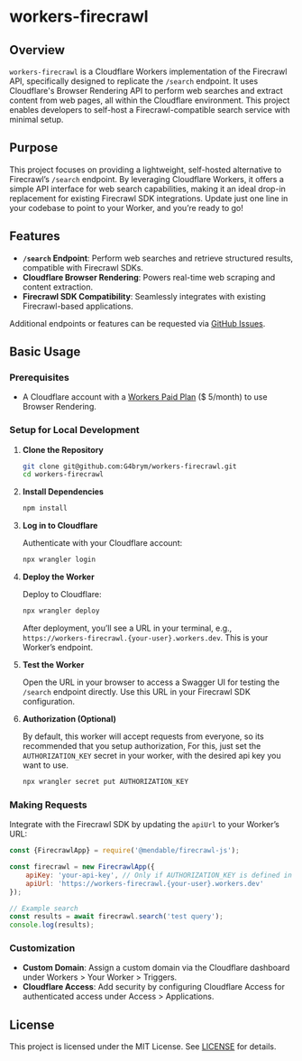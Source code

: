 # workers-firecrawl

## Overview

`workers-firecrawl` is a Cloudflare Workers implementation of the Firecrawl API, specifically designed to replicate the
`/search` endpoint. It uses Cloudflare's Browser Rendering API to perform web searches and extract content from web
pages, all within the Cloudflare environment. This project enables developers to self-host a Firecrawl-compatible search
service with minimal setup.

## Purpose

This project focuses on providing a lightweight, self-hosted alternative to Firecrawl’s `/search` endpoint. By
leveraging Cloudflare Workers, it offers a simple API interface for web search capabilities, making it an ideal drop-in
replacement for existing Firecrawl SDK integrations. Update just one line in your codebase to point to your Worker, and
you’re ready to go!

## Features

- **`/search` Endpoint**: Perform web searches and retrieve structured results, compatible with Firecrawl SDKs.
- **Cloudflare Browser Rendering**: Powers real-time web scraping and content extraction.
- **Firecrawl SDK Compatibility**: Seamlessly integrates with existing Firecrawl-based applications.

Additional endpoints or features can be requested
via [GitHub Issues](https://github.com/G4brym/workers-firecrawl/issues).

## Basic Usage

### Prerequisites

- A Cloudflare account with a [Workers Paid Plan](https://developers.cloudflare.com/workers/platform/pricing/) ($
  5/month) to use Browser Rendering.

### Setup for Local Development

1. **Clone the Repository**

   ```bash
   git clone git@github.com:G4brym/workers-firecrawl.git
   cd workers-firecrawl
   ```

2. **Install Dependencies**

   ```bash
   npm install
   ```

3. **Log in to Cloudflare**

   Authenticate with your Cloudflare account:

   ```bash
   npx wrangler login
   ```

4. **Deploy the Worker**

   Deploy to Cloudflare:

   ```bash
   npx wrangler deploy
   ```

   After deployment, you’ll see a URL in your terminal, e.g., `https://workers-firecrawl.{your-user}.workers.dev`. This
   is your Worker’s endpoint.

5. **Test the Worker**

   Open the URL in your browser to access a Swagger UI for testing the `/search` endpoint directly. Use this URL in your
   Firecrawl SDK configuration.

6. **Authorization (Optional)**

   By default, this worker will accept requests from everyone, so its recommended that you setup authorization,
   For this, just set the `AUTHORIZATION_KEY` secret in your worker, with the desired api key you want to use.

   ```bash
   npx wrangler secret put AUTHORIZATION_KEY
   ```

### Making Requests

Integrate with the Firecrawl SDK by updating the `apiUrl` to your Worker’s URL:

```javascript
const {FirecrawlApp} = require('@mendable/firecrawl-js');

const firecrawl = new FirecrawlApp({
    apiKey: 'your-api-key', // Only if AUTHORIZATION_KEY is defined in the worker
    apiUrl: 'https://workers-firecrawl.{your-user}.workers.dev'
});

// Example search
const results = await firecrawl.search('test query');
console.log(results);
```

### Customization

- **Custom Domain**: Assign a custom domain via the Cloudflare dashboard under Workers > Your Worker > Triggers.
- **Cloudflare Access**: Add security by configuring Cloudflare Access for authenticated access under Access >
  Applications.

## License

This project is licensed under the MIT License. See [LICENSE](LICENSE) for details.
